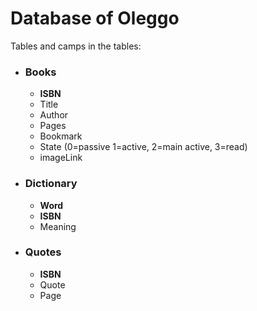 # Database of Oleggo
Tables and camps in the tables:
* ### Books
    * __ISBN__
    * Title
    * Author
    * Pages
    * Bookmark
    * State (0=passive 1=active, 2=main active, 3=read)
    * imageLink
    
* ### Dictionary
    * __Word__
    * __ISBN__
    * Meaning
    
* ### Quotes
    * __ISBN__
    * Quote
    * Page

